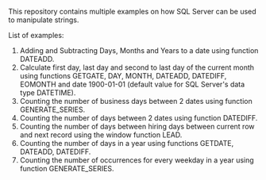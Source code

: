 This repository contains multiple examples on how SQL Server can be used to manipulate strings.

List of examples:
1) Adding and Subtracting Days, Months and Years to a date using function DATEADD.
2) Calculate first day, last day and second to last day of the current month using functions GETGATE, DAY, MONTH, DATEADD, DATEDIFF, EOMONTH and date 1900-01-01 (default value for SQL Server's data type DATETIME).
3) Counting the number of business days between 2 dates using function GENERATE_SERIES.
4) Counting the number of days between 2 dates using function DATEDIFF.
5) Counting the number of days between hiring days between current row and next record using the window function LEAD.
6) Counting the number of days in a year using functions GETDATE, DATEADD, DATEDIFF.
7) Counting the number of occurrences for every weekday in a year using function GENERATE_SERIES.
